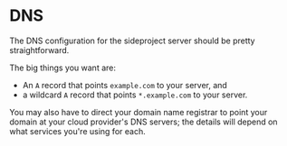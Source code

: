 # DNS

The DNS configuration for the sideproject server should be pretty straightforward.

The big things you want are:

- An `A` record that points `example.com` to your server, and
- a wildcard `A` record that points `*.example.com` to your server.

You may also have to direct your domain name registrar to point your
domain at your cloud provider's DNS servers; the details will depend on
what services you're using for each.